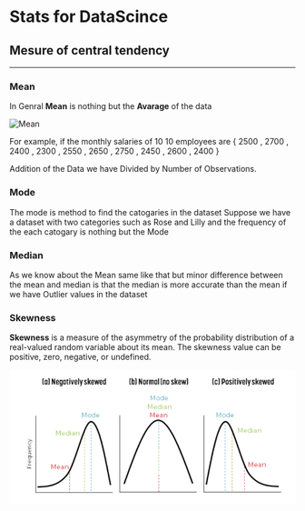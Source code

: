 # Stats for DataScince

## Mesure of central tendency

--------------------------------

### Mean

In Genral **Mean** is nothing but the **Avarage** of the data

![ Mean ](https://wikimedia.org/api/rest_v1/media/math/render/svg/66c77a2dae0af5783281635d538f0fde9b807589 "Mean Formula.")

For example, if the monthly salaries of 10 10 employees are { 2500 , 2700 , 2400 , 2300 , 2550 , 2650 , 2750 , 2450 , 2600 , 2400 }

Addition of the Data  we have Divided by Number of Observations.

### Mode

The mode is method to find the catogaries in the dataset
Suppose we have a dataset with two categories such as Rose and Lilly
and the frequency of the each catogary is nothing but the Mode

### Median

As we know about the Mean same like that but minor difference between the mean and median is that the median is more accurate than the mean if we have Outlier values in the dataset

### Skewness

**Skewness** is a measure of the asymmetry of the probability distribution of a real-valued random variable about its mean. The skewness value can be positive, zero, negative, or undefined.

![Skewness ](public/skewness.png "Skewness")
